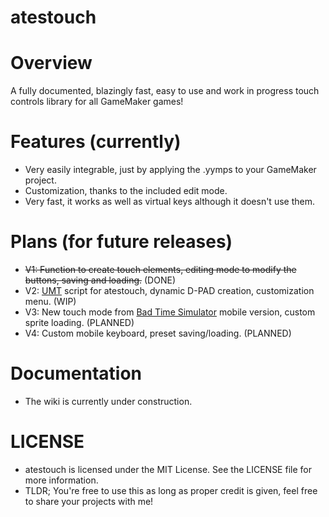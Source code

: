 # atestouch

# Overview
A fully documented, blazingly fast, easy to use and work in progress touch controls library for all GameMaker games!

# Features (currently)
- Very easily integrable, just by applying the .yymps to your GameMaker project.
- Customization, thanks to the included edit mode.
- Very fast, it works as well as virtual keys although it doesn't use them.

# Plans (for future releases)
- ~~V1: Function to create touch elements, editing mode to modify the buttons, saving and loading.~~ (DONE)
- V2: [UMT](https://github.com/UnderminersTeam/UndertaleModTool) script for atestouch, dynamic D-PAD creation, customization menu. (WIP)
- V3: New touch mode from [Bad Time Simulator](https://jcw87.github.io/c2-sans-fight/) mobile version, custom sprite loading. (PLANNED)
- V4: Custom mobile keyboard, preset saving/loading. (PLANNED)

# Documentation
- The wiki is currently under construction.

# LICENSE
- atestouch is licensed under the MIT License. See the LICENSE file for more information.
- TLDR; You're free to use this as long as proper credit is given, feel free to share your projects with me!
